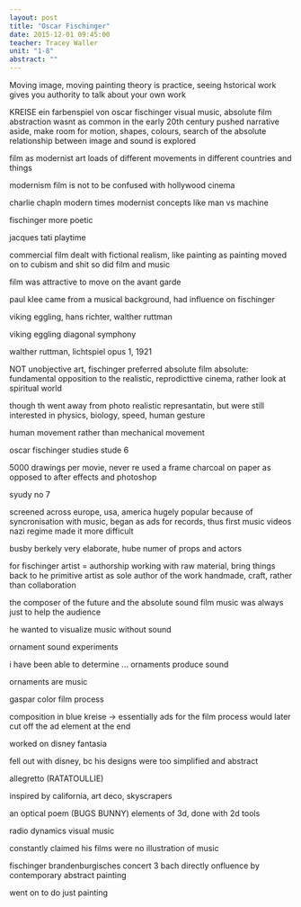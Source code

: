 ```yaml
---
layout: post
title: "Oscar Fischinger"
date: 2015-12-01 09:45:00
teacher: Tracey Waller
unit: "1-8"
abstract: ""
---
```


Moving image, moving painting
theory is practice, seeing hstorical work gives you authority to talk about your own work

KREISE
ein farbenspiel von oscar fischinger
visual music, absolute film
abstraction wasnt as common in the early 20th century
pushed narrative aside, make room for motion, shapes, colours, search of the absolute
relationship between image and sound is explored

film as modernist art
loads of different movements in different countries and things

modernism film is not to be confused with hollywood cinema

charlie chapln modern times
modernist concepts like man vs machine

fischinger more poetic

jacques tati playtime

commercial film dealt with fictional realism, like painting
as painting moved on to cubism and shit so did film and music

film was attractive to move on the avant garde

paul klee
came from a musical background, had influence on fischinger

viking eggling, hans richter, walther ruttman

viking eggling diagonal symphony

walther ruttman, lichtspiel opus 1, 1921

NOT unobjective art, fischinger preferred absolute film
absolute: fundamental opposition to the realistic, reprodicttive cinema, rather look at spiritual world

though th went away from photo realistic represantatin, but were still interested in physics, biology, speed, human gesture

human movement rather than mechanical movement

oscar fischinger studies
stude 6

5000 drawings per movie, never re used a frame
charcoal on paper
as opposed to after effects and photoshop

syudy no 7

screened across europe, usa, america
hugely popular because of syncronisation with music,
began as ads for records, thus first music videos
nazi regime made it more difficult

busby berkely
very elaborate, hube numer of props and actors

for fischinger artist = authorship
working with raw material, bring things back to he primitive
artist as sole author of the work
handmade, craft, rather than collaboration

the composer of the future and the absolute sound film
music was always just to help the audience

he wanted to visualize music without sound

ornament sound experiments

i have been able to determine ... ornaments produce sound

ornaments are music

gaspar color film process

composition in blue
kreise
-> essentially ads for the film process
would later cut off the ad element at the end

worked on disney fantasia

fell out with disney, bc his designs were too simplified and abstract

allegretto
(RATATOULLIE)

inspired by california, art deco, skyscrapers

an optical poem (BUGS BUNNY)
elements of 3d, done with 2d tools

radio dynamics
visual music

constantly claimed his films were no illustration of music

fischinger brandenburgisches concert 3 bach
directly onfluence by contemporary abstract painting

went on to do just painting
